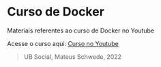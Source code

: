 # Curso de Docker
Materiais referentes ao curso de Docker no Youtube

Acesse o curso aqui: [Curso no Youtube](https://github.com/ubsocial/Docker.git)

> UB Social, Mateus Schwede, 2022